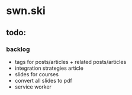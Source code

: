 # swn.ski

## todo:

### backlog

- tags for posts/articles + related posts/articles
- integration strategies article
- slides for courses
- convert all slides to pdf
- service worker
